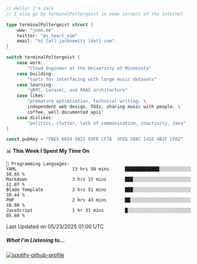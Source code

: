 ```go
// Hello! I'm Jack
// I also go by terminalPoltergeist in some corners of the internet

type terminalPoltergeist struct {
    www: "jnem.me"
    twitter: "@i_heart_vim"
    email: "hi [at] jacknemitz [dot] com"
}

switch terminalPoltergeist {
    case work:
        "Cloud Engineer at the University of Minnesota"
    case building:
        "tools for interfacing with large music datasets"
    case learning:
        "gRPC, Laravel, and PAAS architecture"
    case likes:
        "premature optimization, technical writing, \
        independent web-design, TUIs, sharing music with people, \
        coffee, well-documented apis"
    case dislikes:
        "politics, clutter, lack of communication, inactivity, Java"
}

const pubKey = "FBE5 6654 5B22 93FE CF7A  3FED FEBC 141E 4B2F CF62"
```

<!--START_SECTION:waka-->
📊 **This Week I Spent My Time On** 

```text
💬 Programming Languages: 
YAML                     13 hrs 50 mins      █████████████░░░░░░░░░░░░   50.65 % 
Markdown                 3 hrs 17 mins       ███░░░░░░░░░░░░░░░░░░░░░░   12.07 % 
Blade Template           2 hrs 51 mins       ███░░░░░░░░░░░░░░░░░░░░░░   10.44 % 
PHP                      2 hrs 43 mins       ██░░░░░░░░░░░░░░░░░░░░░░░   10.00 % 
JavaScript               1 hr 31 mins        █░░░░░░░░░░░░░░░░░░░░░░░░   05.60 % 
```


 Last Updated on 05/23/2025 01:00 UTC
<!--END_SECTION:waka-->

##### What I'm Listening to...

[![spotify-github-profile](https://jnem.me/listening-item?maxAge=2592000)](https://jnem.me/listening)
